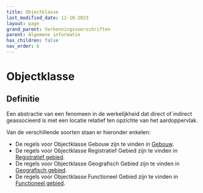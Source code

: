 ```yaml
---
title: Objectklasse
last_modified_date: 12-10-2023
layout: page
grand_parent: Verkenningsvoorschriften
parent: Algemene informatie
has_children: false
nav_order: 6
---
```


Objectklasse
============

## Definitie

Een abstractie van een fenomeen in de werkelijkheid dat direct of indirect geassocieerd is met een locatie relatief ten opzichte van het aardoppervlak.

Van de verschillende soorten staan er hieronder enkelen:
- De regels voor Objectklasse Gebouw zijn te vinden in [Gebouw](../../G/Gebouw/Gebouw.html).
- De regels voor Objectklasse Registratief Gebied zijn te vinden in [Registratief gebied](../../R/Registratief_gebied/Registratief_gebied.html).
- De regels voor Objectklasse Geografisch Gebied zijn te vinden in [Geografisch gebied](../../G/Geografisch_gebied/Geografisch_gebied.html).
- De regels voor Objectklasse Functioneel Gebied zijn te vinden in [Functioneel gebied](../../F/Functioneel_gebied/Functioneel_gebied.html).
